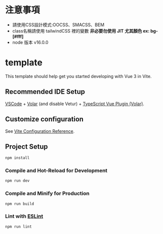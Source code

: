 # 注意事項
 * 請使用CSS設計模式:OOCSS、SMACSS、BEM 
 * class名稱請使用 tailwindCSS 裡的變數 **非必要勿使用 JIT 尤其顏色 ex: bg-[#fff]**
 * node 版本 v16.0.0

# template

This template should help get you started developing with Vue 3 in Vite.

## Recommended IDE Setup

[VSCode](https://code.visualstudio.com/) + [Volar](https://marketplace.visualstudio.com/items?itemName=Vue.volar) (and disable Vetur) + [TypeScript Vue Plugin (Volar)](https://marketplace.visualstudio.com/items?itemName=Vue.vscode-typescript-vue-plugin).

## Customize configuration

See [Vite Configuration Reference](https://vitejs.dev/config/).

## Project Setup

```sh
npm install
```

### Compile and Hot-Reload for Development

```sh
npm run dev
```

### Compile and Minify for Production

```sh
npm run build
```

### Lint with [ESLint](https://eslint.org/)

```sh
npm run lint
```

